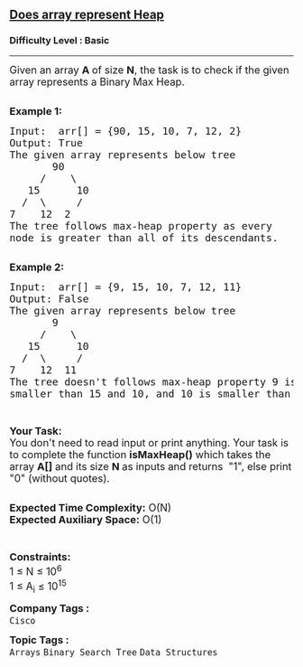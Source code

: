 <h2><a href="https://practice.geeksforgeeks.org/problems/does-array-represent-heap4345/1?page=1&category[]=Binary%20Search%20Tree&sortBy=difficulty">Does array represent Heap</a></h2><h3>Difficulty Level : Basic</h3><hr><div class="problems_problem_content__Xm_eO"><p><span style="font-size:18px">Given an array <strong>A </strong>of size <strong>N</strong>, the task is&nbsp;to check if the given array represents a Binary Max Heap.</span></p>

<p><br>
<span style="font-size:18px"><strong>Example 1:</strong></span></p>

<pre><span style="font-size:18px">Input:  arr[] = {90, 15, 10, 7, 12, 2}
Output: True
The given array represents below tree
       90
     /    \
   15      10
  /  \     /
7    12  2
The tree follows max-heap property as every
node is greater than all of its descendants.
</span></pre>

<div><br>
<span style="font-size:18px"><strong>Example 2:</strong></span></div>

<pre><span style="font-size:18px">Input:  arr[] = {9, 15, 10, 7, 12, 11}
Output: False
The given array represents below tree
       9
     /    \
   15      10
  /  \     /
7    12  11
The tree doesn't follows max-heap property 9 is
smaller than 15 and 10, and 10 is smaller than 11. </span></pre>

<p>&nbsp;</p>

<p><span style="font-size:18px"><strong>Your Task:&nbsp;&nbsp;</strong><br>
You don't need to read input or print anything. Your task is to complete the function <strong>isMaxHeap()</strong>&nbsp;which takes the array <strong>A[]</strong> and its size <strong>N</strong><strong> </strong>as inputs and returns &nbsp;"1", else print "0" (without quotes).</span></p>

<p><br>
<span style="font-size:18px"><strong>Expected Time Complexity:</strong> O(N)<br>
<strong>Expected Auxiliary Space:</strong> O(1)</span></p>

<p>&nbsp;</p>

<p><span style="font-size:18px"><strong>Constraints:</strong><br>
1 ≤ N ≤ 10<sup>6</sup><br>
1 ≤ A<sub>i</sub> ≤ 10<sup>15</sup></span></p>
</div><p><span style=font-size:18px><strong>Company Tags : </strong><br><code>Cisco</code>&nbsp;<br><p><span style=font-size:18px><strong>Topic Tags : </strong><br><code>Arrays</code>&nbsp;<code>Binary Search Tree</code>&nbsp;<code>Data Structures</code>&nbsp;
